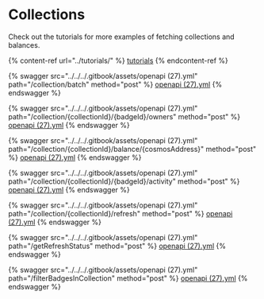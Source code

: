 # Collections

Check out the tutorials for more examples of fetching collections and balances.

{% content-ref url="../tutorials/" %}
[tutorials](../tutorials/)
{% endcontent-ref %}



{% swagger src="../../../.gitbook/assets/openapi (27).yml" path="/collection/batch" method="post" %}
[openapi (27).yml](<../../../.gitbook/assets/openapi (27).yml>)
{% endswagger %}

{% swagger src="../../../.gitbook/assets/openapi (27).yml" path="/collection/{collectionId}/{badgeId}/owners" method="post" %}
[openapi (27).yml](<../../../.gitbook/assets/openapi (27).yml>)
{% endswagger %}

{% swagger src="../../../.gitbook/assets/openapi (27).yml" path="/collection/{collectionId}/balance/{cosmosAddress}" method="post" %}
[openapi (27).yml](<../../../.gitbook/assets/openapi (27).yml>)
{% endswagger %}

{% swagger src="../../../.gitbook/assets/openapi (27).yml" path="/collection/{collectionId}/{badgeId}/activity" method="post" %}
[openapi (27).yml](<../../../.gitbook/assets/openapi (27).yml>)
{% endswagger %}

{% swagger src="../../../.gitbook/assets/openapi (27).yml" path="/collection/{collectionId}/refresh" method="post" %}
[openapi (27).yml](<../../../.gitbook/assets/openapi (27).yml>)
{% endswagger %}

{% swagger src="../../../.gitbook/assets/openapi (27).yml" path="/getRefreshStatus" method="post" %}
[openapi (27).yml](<../../../.gitbook/assets/openapi (27).yml>)
{% endswagger %}

{% swagger src="../../../.gitbook/assets/openapi (27).yml" path="/filterBadgesInCollection" method="post" %}
[openapi (27).yml](<../../../.gitbook/assets/openapi (27).yml>)
{% endswagger %}

